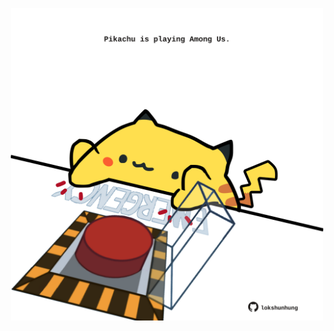<!-- built at 15/04/2025, 09:00:39 UTC -->
<p align="center">
  <img width="500" height="500" src="./ReadmeImage.svg">
</p>
